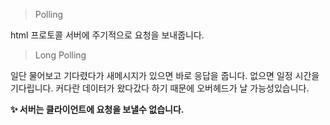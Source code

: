 > Polling

html 프로토콜
서버에 주기적으로 요청을 보내줍니다.

> Long Polling

일단 물어보고 기다렸다가 새메시지가 있으면 바로 응답을 줍니다.
없으면 일정 시간을 기다립니다.
커다란 데이터가 왔다갔다 하기 때문에 오버헤드가 날 가능성있습니다.

<b> ✨ 서버는 클라이언트에 요청을 보낼수 없습니다.</b>